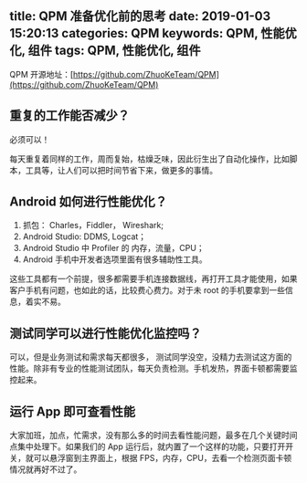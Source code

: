 title: QPM 准备优化前的思考
date: 2019-01-03 15:20:13
categories: QPM
keywords: QPM, 性能优化, 组件
tags: QPM, 性能优化, 组件
---
QPM 开源地址：[https://github.com/ZhuoKeTeam/QPM](https://github.com/ZhuoKeTeam/QPM)


## 重复的工作能否减少？
必须可以！

每天重复着同样的工作，周而复始，枯燥乏味，因此衍生出了自动化操作，比如脚本，工具等，让人们可以把时间节省下来，做更多的事情。


## Android 如何进行性能优化？ 
1. 抓包： Charles，Fiddler， Wireshark;
2. Android Studio: DDMS, Logcat；
3. Android Studio 中 Profiler 的 内存，流量，CPU；
4. Android 手机中开发者选项里面有很多辅助性工具。

这些工具都有一个前提，很多都需要手机连接数据线，再打开工具才能使用，如果客户手机有问题，也如此的话，比较费心费力。对于未 root 的手机要拿到一些信息，着实不易。

## 测试同学可以进行性能优化监控吗？
可以，但是业务测试和需求每天都很多， 测试同学没空，没精力去测试这方面的性能。除非有专业的性能测试团队，每天负责检测。手机发热，界面卡顿都需要监控起来。

## 运行 App 即可查看性能
大家加班，加点，忙需求，没有那么多的时间去看性能问题，最多在几个关键时间点集中处理下。如果我们的 App 运行后，就内置了一个这样的功能，只要打开开关，就可以悬浮窗到主界面上，根据 FPS，内存，CPU，去看一个检测页面卡顿情况就再好不过了。


